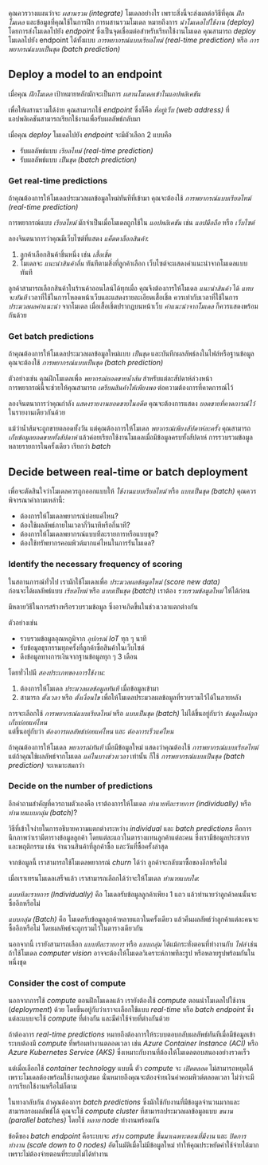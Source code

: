 คุณควรวางแผนว่าจะ _ผสานรวม (integrate)_ โมเดลอย่างไร เพราะสิ่งนี้จะส่งผลต่อวิธีที่คุณ _ฝึกโมเดล_ และข้อมูลที่คุณใช้ในการฝึก การผสานรวมโมเดล หมายถึงการ _นำโมเดลไปใช้งาน (deploy)_ โดยการส่งโมเดลไปยัง _endpoint_ ซึ่งเป็นจุดเชื่อมต่อสำหรับเรียกใช้งานโมเดล คุณสามารถ _deploy_ โมเดลไปยัง endpoint ได้ทั้งแบบ _การพยากรณ์แบบเรียลไทม์ (real-time prediction)_ หรือ _การพยากรณ์แบบเป็นชุด (batch prediction)_

## Deploy a model to an endpoint

เมื่อคุณ _ฝึกโมเดล_ เป้าหมายหลักมักจะเป็นการ _ผสานโมเดลเข้าในแอปพลิเคชัน_

เพื่อให้ผสานรวมได้ง่าย คุณสามารถใช้ _endpoint_ ซึ่งก็คือ _ที่อยู่เว็บ (web address)_ ที่แอปพลิเคชันสามารถเรียกใช้งานเพื่อรับผลลัพธ์กลับมา

เมื่อคุณ _deploy_ โมเดลไปยัง _endpoint_ จะมีตัวเลือก 2 แบบคือ

- รับผลลัพธ์แบบ _เรียลไทม์ (real-time prediction)_
- รับผลลัพธ์แบบ _เป็นชุด (batch prediction)_
### Get real-time predictions

ถ้าคุณต้องการให้โมเดลประมวลผลข้อมูลใหม่ทันทีที่เข้ามา คุณจะต้องใช้ _การพยากรณ์แบบเรียลไทม์ (real-time prediction)_

การพยากรณ์แบบ _เรียลไทม์_ มักจำเป็นเมื่อโมเดลถูกใช้ใน _แอปพลิเคชัน_ เช่น _แอปมือถือ_ หรือ _เว็บไซต์_

ลองจินตนาการว่าคุณมีเว็บไซต์ที่แสดง _แค็ตตาล็อกสินค้า_:
1. ลูกค้าเลือกสินค้าชิ้นหนึ่ง เช่น _เสื้อเชิ้ต_  
2. โมเดลจะ _แนะนำสินค้าอื่น_ ทันทีตามสิ่งที่ลูกค้าเลือก  เว็บไซต์จะแสดงคำแนะนำจากโมเดลแบบทันที

ลูกค้าสามารถเลือกสินค้าในร้านค้าออนไลน์ได้ทุกเมื่อ คุณจึงต้องการให้โมเดล _แนะนำสินค้า_ ได้ _แทบจะทันที_ เวลาที่ใช้ในการโหลดหน้าเว็บและแสดงรายละเอียดเสื้อเชิ้ต ควรเท่ากับเวลาที่ใช้ในการ _ประมวลผลคำแนะนำ_ จากโมเดล เมื่อเสื้อเชิ้ตปรากฏบนหน้าเว็บ _คำแนะนำจากโมเดล_ ก็ควรแสดงพร้อมกันด้วย
### Get batch predictions

ถ้าคุณต้องการให้โมเดลประมวลผลข้อมูลใหม่แบบ _เป็นชุด_ และบันทึกผลลัพธ์ลงในไฟล์หรือฐานข้อมูล คุณจะต้องใช้ _การพยากรณ์แบบเป็นชุด (batch prediction)_

ตัวอย่างเช่น คุณฝึกโมเดลเพื่อ _พยากรณ์ยอดขายน้ำส้ม_ สำหรับแต่ละสัปดาห์ล่วงหน้า  
การพยากรณ์นี้จะช่วยให้คุณสามารถ _เตรียมสินค้าให้เพียงพอ_ ต่อความต้องการที่คาดการณ์ไว้

ลองจินตนาการว่าคุณกำลัง _แสดงรายงานยอดขายในอดีต_ คุณจะต้องการแสดง _ยอดขายที่คาดการณ์ไว้_ ในรายงานเดียวกันด้วย

แม้ว่าน้ำส้มจะถูกขายตลอดทั้งวัน แต่คุณต้องการให้โมเดล _พยากรณ์เพียงสัปดาห์ละครั้ง_ คุณสามารถ _เก็บข้อมูลยอดขายทั้งสัปดาห์_ แล้วค่อยเรียกใช้งานโมเดลเมื่อมีข้อมูลครบทั้งสัปดาห์ การรวบรวมข้อมูลหลายรายการในครั้งเดียว เรียกว่า _batch_

## Decide between real-time or batch deployment

เพื่อจะตัดสินใจว่าโมเดลควรถูกออกแบบให้ _ใช้งานแบบเรียลไทม์_ หรือ _แบบเป็นชุด (batch)_ คุณควรพิจารณาคำถามเหล่านี้:

- ต้องการให้โมเดลพยากรณ์บ่อยแค่ไหน?  
- ต้องใช้ผลลัพธ์ภายในเวลากี่วินาทีหรือกี่นาที?  
- ต้องการให้โมเดลพยากรณ์แบบทีละรายการหรือแบบชุด?  
- ต้องใช้ทรัพยากรคอมพิวต์มากแค่ไหนในการรันโมเดล?

### Identify the necessary frequency of scoring

ในสถานการณ์ทั่วไป เรามักใช้โมเดลเพื่อ _ประมวลผลข้อมูลใหม่ (score new data)_  
ก่อนจะได้ผลลัพธ์แบบ _เรียลไทม์_ หรือ _แบบเป็นชุด (batch)_ เราต้อง _รวบรวมข้อมูลใหม่_ ให้ได้ก่อน

มีหลายวิธีในการสร้างหรือรวบรวมข้อมูล ซึ่งอาจเกิดขึ้นในช่วงเวลาแตกต่างกัน

ตัวอย่างเช่น  
- รวบรวมข้อมูลอุณหภูมิจาก _อุปกรณ์ IoT_ ทุก ๆ นาที  
- รับข้อมูลธุรกรรมทุกครั้งที่ลูกค้าซื้อสินค้าในเว็บไซต์  
- ดึงข้อมูลทางการเงินจากฐานข้อมูลทุก ๆ 3 เดือน

โดยทั่วไปมี _สองประเภทของการใช้งาน_:

1. ต้องการให้โมเดล _ประมวลผลข้อมูลทันที_ เมื่อข้อมูลเข้ามา  
2. สามารถ _ตั้งเวลา_ หรือ _ตั้งเงื่อนไข_ เพื่อให้โมเดลประมวลผลข้อมูลที่รวบรวมไว้ได้ในภายหลัง

การจะเลือกใช้ _การพยากรณ์แบบเรียลไทม์_ หรือ _แบบเป็นชุด (batch)_ ไม่ได้ขึ้นอยู่กับว่า _ข้อมูลใหม่ถูกเก็บบ่อยแค่ไหน_  
แต่ขึ้นอยู่กับว่า _ต้องการผลลัพธ์บ่อยแค่ไหน_ และ _ต้องการเร็วแค่ไหน_

ถ้าคุณต้องการให้โมเดล _พยากรณ์ทันที_ เมื่อมีข้อมูลใหม่ แสดงว่าคุณต้องใช้ _การพยากรณ์แบบเรียลไทม์_ แต่ถ้าคุณใช้ผลลัพธ์จากโมเดล _แค่ในบางช่วงเวลา_ เท่านั้น ก็ใช้ _การพยากรณ์แบบเป็นชุด (batch prediction)_ จะเหมาะสมกว่า

### Decide on the number of predictions

อีกคำถามสำคัญที่ควรถามตัวเองคือ เราต้องการให้โมเดล _ทำนายทีละรายการ (individually)_ หรือ _ทำนายแบบกลุ่ม (batch)_?

วิธีที่เข้าใจง่ายในการอธิบายความแตกต่างระหว่าง _individual_ และ _batch predictions_ คือการนึกภาพว่าเรามีตารางข้อมูลลูกค้า โดยแต่ละแถวในตารางแทนลูกค้าแต่ละคน ซึ่งเรามีข้อมูลประชากรและพฤติกรรม เช่น จำนวนสินค้าที่ลูกค้าซื้อ และวันที่ซื้อครั้งล่าสุด

จากข้อมูลนี้ เราสามารถใช้โมเดลพยากรณ์ _churn_ ได้ว่า ลูกค้าจะกลับมาซื้อของอีกหรือไม่

เมื่อเราเทรนโมเดลเสร็จแล้ว เราสามารถเลือกได้ว่าจะให้โมเดล _ทำนายแบบใด_:

_แบบทีละรายการ (Individually)_ คือ โมเดลรับข้อมูลลูกค้าเพียง 1 แถว แล้วทำนายว่าลูกค้าคนนั้นจะซื้ออีกหรือไม่

_แบบกลุ่ม (Batch)_ คือ โมเดลรับข้อมูลลูกค้าหลายแถวในครั้งเดียว แล้วคืนผลลัพธ์ว่าลูกค้าแต่ละคนจะซื้ออีกหรือไม่ โดยผลลัพธ์จะถูกรวมไว้ในตารางเดียวกัน

นอกจากนี้ เรายังสามารถเลือก _แบบทีละรายการ_ หรือ _แบบกลุ่ม_ ได้แม้กระทั่งตอนที่ทำงานกับ _ไฟล์_ เช่น ถ้าใช้โมเดล _computer vision_ อาจจะต้องให้โมเดลวิเคราะห์ภาพทีละรูป หรือหลายรูปพร้อมกันในหนึ่งชุด

### Consider the cost of compute

นอกจากการใช้ _compute_ ตอนฝึกโมเดลแล้ว เรายังต้องใช้ _compute_ ตอนนำโมเดลไปใช้งาน (_deployment_) ด้วย โดยขึ้นอยู่กับว่าเราจะเลือกใช้แบบ _real-time_ หรือ _batch endpoint_ ซึ่งแต่ละแบบจะใช้ _compute_ ที่ต่างกัน และมีค่าใช้จ่ายที่ต่างกันด้วย

ถ้าต้องการ _real-time predictions_ หมายถึงต้องการให้ระบบตอบกลับผลลัพธ์ทันทีเมื่อมีข้อมูลเข้า ระบบต้องมี _compute_ ที่พร้อมทำงานตลอดเวลา เช่น _Azure Container Instance (ACI)_ หรือ _Azure Kubernetes Service (AKS)_ ซึ่งเหมาะกับงานที่ต้องให้โมเดลตอบสนองอย่างรวดเร็ว

แต่เมื่อเลือกใช้ _container technology_ แบบนี้ ตัว _compute_ จะ _เปิดตลอด_ ไม่สามารถหยุดได้ เพราะโมเดลต้องพร้อมใช้งานอยู่เสมอ นั่นหมายถึงคุณจะต้องจ่ายเงินค่าคอมพิวต์ตลอดเวลา ไม่ว่าจะมีการเรียกใช้งานหรือไม่ก็ตาม

ในทางกลับกัน ถ้าคุณต้องการ _batch predictions_ ซึ่งมักใช้กับงานที่มีข้อมูลจำนวนมากและสามารถรอผลลัพธ์ได้ คุณจะใช้ _compute cluster_ ที่สามารถประมวลผลข้อมูลแบบ _ขนาน (parallel batches)_ โดยใช้ _หลาย node_ ทำงานพร้อมกัน

ข้อดีของ _batch endpoint_ คือระบบจะ _สร้าง compute ขึ้นมาเฉพาะตอนที่มีงาน_ และ _ปิดการทำงาน (scale down to 0 nodes)_ อัตโนมัติเมื่อไม่มีข้อมูลใหม่ ทำให้คุณประหยัดค่าใช้จ่ายได้มาก เพราะไม่ต้องจ่ายตอนที่ระบบไม่ได้ทำงาน

